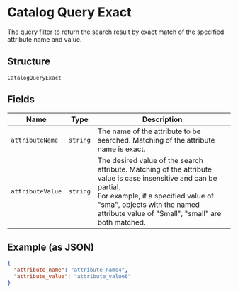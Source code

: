 
# Catalog Query Exact

The query filter to return the search result by exact match of the specified attribute name and value.

## Structure

`CatalogQueryExact`

## Fields

| Name | Type | Description |
|  --- | --- | --- |
| `attributeName` | `string` | The name of the attribute to be searched. Matching of the attribute name is exact. |
| `attributeValue` | `string` | The desired value of the search attribute. Matching of the attribute value is case insensitive and can be partial.<br>For example, if a specified value of "sma", objects with the named attribute value of "Small", "small" are both matched. |

## Example (as JSON)

```json
{
  "attribute_name": "attribute_name4",
  "attribute_value": "attribute_value6"
}
```

